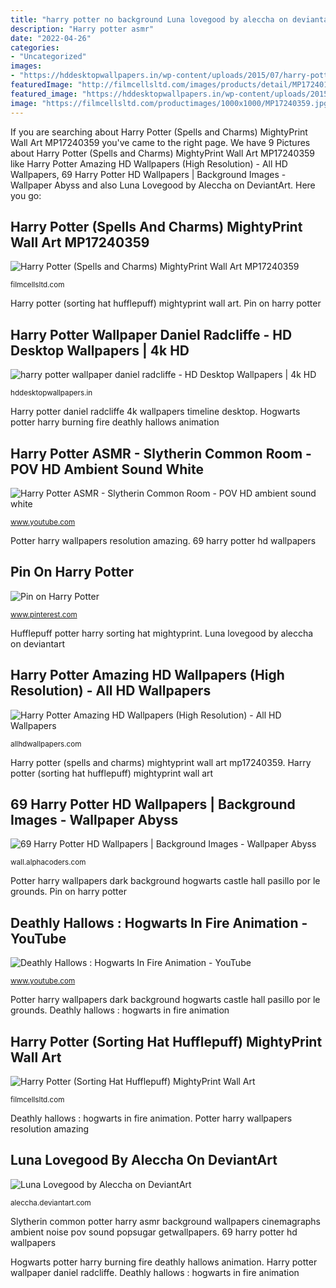 ```yaml
---
title: "harry potter no background Luna lovegood by aleccha on deviantart"
description: "Harry potter asmr"
date: "2022-04-26"
categories:
- "Uncategorized"
images:
- "https://hddesktopwallpapers.in/wp-content/uploads/2015/07/harry-potter-wallpaper-daniel-radcliffe-1024x500.jpg"
featuredImage: "http://filmcellsltd.com/images/products/detail/MP17240184HarryPotterSortingHatHufflepuffMightyPrint.jpg"
featured_image: "https://hddesktopwallpapers.in/wp-content/uploads/2015/07/harry-potter-wallpaper-daniel-radcliffe-1024x500.jpg"
image: "https://filmcellsltd.com/productimages/1000x1000/MP17240359.jpg"
---
```


If you are searching about Harry Potter (Spells and Charms) MightyPrint Wall Art MP17240359 you've came to the right page. We have 9 Pictures about Harry Potter (Spells and Charms) MightyPrint Wall Art MP17240359 like Harry Potter Amazing HD Wallpapers (High Resolution) - All HD Wallpapers, 69 Harry Potter HD Wallpapers | Background Images - Wallpaper Abyss and also Luna Lovegood by Aleccha on DeviantArt. Here you go:

## Harry Potter (Spells And Charms) MightyPrint Wall Art MP17240359

![Harry Potter (Spells and Charms) MightyPrint Wall Art MP17240359](https://filmcellsltd.com/productimages/1000x1000/MP17240359.jpg "Harry potter (sorting hat hufflepuff) mightyprint wall art")

<small>filmcellsltd.com</small>

Harry potter (sorting hat hufflepuff) mightyprint wall art. Pin on harry potter

## Harry Potter Wallpaper Daniel Radcliffe - HD Desktop Wallpapers | 4k HD

![harry potter wallpaper daniel radcliffe - HD Desktop Wallpapers | 4k HD](https://hddesktopwallpapers.in/wp-content/uploads/2015/07/harry-potter-wallpaper-daniel-radcliffe-1024x500.jpg "Harry potter (sorting hat hufflepuff) mightyprint wall art")

<small>hddesktopwallpapers.in</small>

Harry potter daniel radcliffe 4k wallpapers timeline desktop. Hogwarts potter harry burning fire deathly hallows animation

## Harry Potter ASMR - Slytherin Common Room - POV HD Ambient Sound White

![Harry Potter ASMR - Slytherin Common Room - POV HD ambient sound white](https://i.ytimg.com/vi/wIOc_6QZ3AI/maxresdefault.jpg "Luna lovegood by aleccha on deviantart")

<small>www.youtube.com</small>

Potter harry wallpapers resolution amazing. 69 harry potter hd wallpapers

## Pin On Harry Potter

![Pin on Harry Potter](https://i.pinimg.com/736x/d6/ff/60/d6ff60eb9af49bc3159397c09c1d475c--harry-potter-wand-harry-potter-houses.jpg "Harry potter asmr")

<small>www.pinterest.com</small>

Hufflepuff potter harry sorting hat mightyprint. Luna lovegood by aleccha on deviantart

## Harry Potter Amazing HD Wallpapers (High Resolution) - All HD Wallpapers

![Harry Potter Amazing HD Wallpapers (High Resolution) - All HD Wallpapers](http://allhdwallpapers.com/wp-content/uploads/2015/04/harry-potter-9-1024x576.jpg "Hufflepuff potter harry sorting hat mightyprint")

<small>allhdwallpapers.com</small>

Harry potter (spells and charms) mightyprint wall art mp17240359. Harry potter (sorting hat hufflepuff) mightyprint wall art

## 69 Harry Potter HD Wallpapers | Background Images - Wallpaper Abyss

![69 Harry Potter HD Wallpapers | Background Images - Wallpaper Abyss](https://images3.alphacoders.com/205/205895.jpg "Harry potter daniel radcliffe 4k wallpapers timeline desktop")

<small>wall.alphacoders.com</small>

Potter harry wallpapers dark background hogwarts castle hall pasillo por le grounds. Pin on harry potter

## Deathly Hallows : Hogwarts In Fire Animation - YouTube

![Deathly Hallows : Hogwarts In Fire Animation - YouTube](https://i.ytimg.com/vi/dvp03hzdwrc/maxresdefault.jpg "Potter harry slytherin wand pottermore awesome buzzfeed")

<small>www.youtube.com</small>

Potter harry wallpapers dark background hogwarts castle hall pasillo por le grounds. Deathly hallows : hogwarts in fire animation

## Harry Potter (Sorting Hat Hufflepuff) MightyPrint Wall Art

![Harry Potter (Sorting Hat Hufflepuff) MightyPrint Wall Art](http://filmcellsltd.com/images/products/detail/MP17240184HarryPotterSortingHatHufflepuffMightyPrint.jpg "Harry potter amazing hd wallpapers (high resolution)")

<small>filmcellsltd.com</small>

Deathly hallows : hogwarts in fire animation. Potter harry wallpapers resolution amazing

## Luna Lovegood By Aleccha On DeviantArt

![Luna Lovegood by Aleccha on DeviantArt](https://img00.deviantart.net/331c/i/2010/073/9/6/luna_lovegood_by_aleina_chan.jpg "Pin on harry potter")

<small>aleccha.deviantart.com</small>

Slytherin common potter harry asmr background wallpapers cinemagraphs ambient noise pov sound popsugar getwallpapers. 69 harry potter hd wallpapers

Hogwarts potter harry burning fire deathly hallows animation. Harry potter wallpaper daniel radcliffe. Deathly hallows : hogwarts in fire animation
